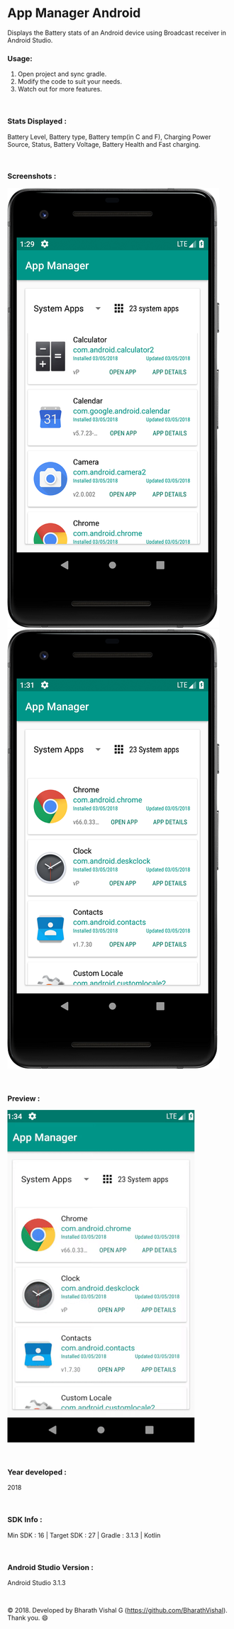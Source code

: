 # App Manager Android

Displays the Battery stats of an Android device using Broadcast receiver in Android Studio.


### Usage:
1. Open project and sync gradle.
2. Modify the code to suit your needs.
3. Watch out for more features.

&nbsp;
### Stats Displayed :
Battery Level, Battery type, Battery temp(in C and F), Charging Power Source, Status, Battery Voltage, Battery Health and Fast charging.

&nbsp;
### Screenshots : 
![Screenshot 1](https://github.com/BharathVishal/App-Manager-Android/blob/master/Screenshots/1.png?s=25)
![Screenshot 2](https://github.com/BharathVishal/App-Manager-Android/blob/master/Screenshots/2.png)


&nbsp;
### Preview : 
![Preview](https://github.com/BharathVishal/App-Manager-Android/blob/master/Preview/PreviewGif.gif)


&nbsp;

### Year developed : 
2018


&nbsp;

### SDK Info : 
Min SDK : 16  | Target SDK : 27 | Gradle : 3.1.3  | Kotlin

&nbsp;


### Android Studio Version : 
Android Studio 3.1.3


&nbsp;

© 2018. Developed by Bharath Vishal G (https://github.com/BharathVishal).
Thank you. :smile:
